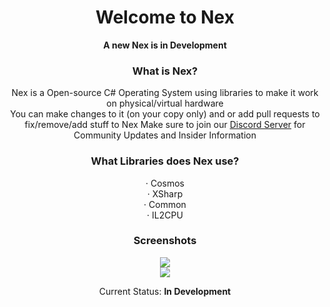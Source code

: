 <h1 align="center">Welcome to Nex</h1>
<p align="center"><b>A new Nex is in Development</b></p>
<h3 align="center">What is Nex?</h3>
<p align="center">Nex is a Open-source C# Operating System using libraries to make it work on physical/virtual hardware<br>
  You can make changes to it (on your copy only) and or add pull requests to fix/remove/add stuff to Nex Make sure to join our <a href="https://discord.gg/bZSsa6ma4w">Discord Server</a> for Community Updates and Insider Information<br>
  </p>
  <h3 align="center">What Libraries does Nex use?</h3>
  <p align="center"> · Cosmos<br> · XSharp<br> · Common<br> · IL2CPU<br>
  <h3 align="center">Screenshots</h3>
  <p align="center">
  <img src="https://user-images.githubusercontent.com/79332140/146628813-181f102a-669d-4b09-9132-deeefbeb4891.png"></img><br>
  <img src="https://media.discordapp.net/attachments/919392845775929385/921810781933305886/unknown.png"></img>
  <p align="center">Current Status: <b>In Development</b></p>

